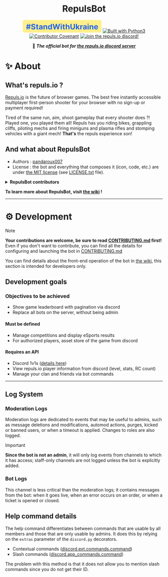 <div align="center">

# RepulsBot
[![Stand With Ukraine](https://raw.githubusercontent.com/vshymanskyy/StandWithUkraine/main/badges/StandWithUkraine.svg)](https://stand-with-ukraine.pp.ua)
[![Built with Python3](https://img.shields.io/badge/built%20with-Python3-yellow.svg)](https://www.python.org/)
[![Contributor Covenant](https://img.shields.io/badge/Contributor%20Covenant-2.1-4baaaa.svg)](CODE_OF_CONDUCT.md)
[![Join the repuls.io discord!](https://img.shields.io/discord/603655329120518223?logo=discord&logoColor=white&color=black)](https://discord.com/invite/2YKgx2HSfR)

💬 ***The official bot for [the repuls.io discord server](https://discord.com/invite/2YKgx2HSfR)***
</div>

# ✨ About
## What's repuls.io ?
[Repuls.io](https://repuls.io/home) is the future of browser games.
The best free instantly accessible multiplayer first-person shooter for your browser with no sign-up or payment required!

Tired of the same run, aim, shoot gameplay that every shooter does ?! Played one, you played them all! Repuls has you riding bikes, grappling cliffs, piloting mechs and firing miniguns and plasma rifles and stomping vehicles with a giant mech! **That's** the repuls experience son!
## And what about RepulsBot
- Authors : [pandaroux007](https://github.com/pandaroux007)
- License : the bot and everything that composes it (icon, code, etc.) are under [the MIT license](https://opensource.org/license/mit) (see [LICENSE.txt](LICENSE.txt) file).

<details>
<summary><strong>RepulsBot contributors</strong></summary>

## RepulsBot credits
### Main contributors
- [*itsdocski*](https://github.com/tahirG)
- *sergiolan55*
### Question/answer creators for the FAQ
- *snipertoad*
- *BratzelBrezel*
- *Abyss*
- *eagoose*
### Other contributors
- *aman_and_cats*
- *martin_9202* (**NaN**)
- *the_yerminator* (**NaN**)
- *lexedia* (**NaN**)
- *Mellow* (**d.py**)

</details>

**To learn more about RepulsBot, visit [the wiki](https://github.com/pandaroux007/RepulsBot/wiki) !**
___
# ⚙️ Development
> [!NOTE]
> **Your contributions are welcome, be sure to read [CONTRIBUTING.md](CONTRIBUTING.md) first!** Even if you don't want to contribute, you can find all the details for configuring and launching the bot in [CONTRIBUTING.md](CONTRIBUTING.md)

You can find details about the front-end operation of the bot in [the wiki](https://github.com/pandaroux007/RepulsBot/wiki), this section is intended for developers only.

## Development goals
### Objectives to be achieved
- Show game leaderboard with pagination via discord
- Replace all bots on the server, without being admin
#### Must be defined
- Manage competitions and display eSports results
- For authorized players, asset store of the game from discord
#### Requires an API
- Discord 1v1s ([details here](https://discord.com/channels/603655329120518223/686216026412941429/1370057672304492554))
- View repuls.io player information from discord (level, stats, RC count)
- Manage your clan and friends via bot commands
___
## Log System
### Moderation Logs
Moderation logs are dedicated to events that may be useful to admins, such as message deletions and modifications, automod actions, purges, kicked or banned users, or when a timeout is applied. Changes to roles are also logged.

> [!IMPORTANT]  
> **Since the bot is not an admin**, it will only log events from channels to which it has access; staff-only channels are not logged unless the bot is explicitly added.
### Bot Logs
This channel is less critical than the moderation logs; it contains messages from the bot: when it goes live, when an error occurs on an order, or when a ticket is opened or closed.

## Help command details
The help command differentiates between commands that are usable by all members and those that are only usable by admins. It does this by relying on the `extras` parameter of the `discord.py` decorators.
- Contextual commands ([discord.ext.commands.command](https://discordpy.readthedocs.io/en/stable/ext/commands/api.html#discord.ext.commands.command))
- Slash commands ([discord.app_commands.command](https://discordpy.readthedocs.io/en/stable/interactions/api.html#discord.app_commands.command))

The problem with this method is that it does not allow you to mention slash commands since you do not get their ID.